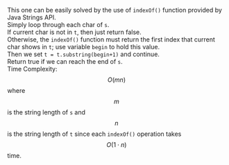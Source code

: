 This one can be easily solved by the use of `indexOf()` function provided by Java Strings API.  
Simply loop through each char of `s`.  
If current char is not in `t`, then just return false.  
Otherwise, the `indexOf()` function must return the first index that current char shows in `t`; use variable `begin` to hold this value.  
Then we set `t = t.substring(begin+1)` and continue.  
Return true if we can reach the end of `s`.  
Time Complexity: $$O(mn)$$ where $$m$$ is the string length of `s` and $$n$$ is the string length of `t` since each `indexOf()` operation takes $$O(1 \cdot n)$$ time. 